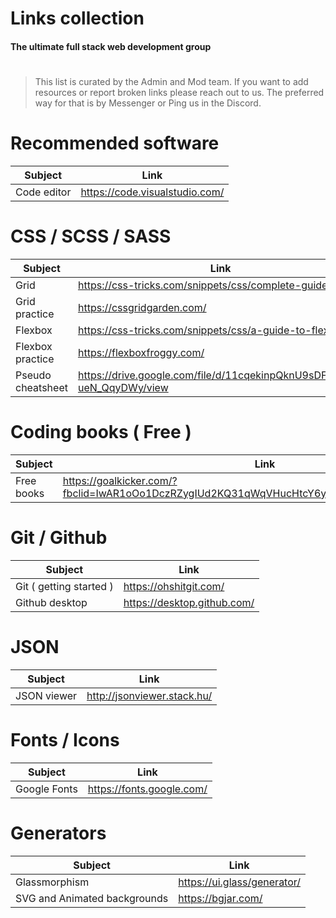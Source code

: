 # Links collection
#### The ultimate full stack web development group
#
#

> This list is curated by the Admin and Mod team. If you want to add resources or report broken links please reach out to us.
> The preferred way for that is by Messenger or Ping us in the Discord.
#
#


# Recommended software
| Subject | Link |
| ------ | ------ |
| Code editor  | https://code.visualstudio.com/ |


# CSS / SCSS / SASS
| Subject | Link |
| ------ | ------ |
| Grid | https://css-tricks.com/snippets/css/complete-guide-grid/ |
| Grid practice | https://cssgridgarden.com/ |
| Flexbox | https://css-tricks.com/snippets/css/a-guide-to-flexbox/ |
| Flexbox practice | https://flexboxfroggy.com/ |
| Pseudo cheatsheet | https://drive.google.com/file/d/11cqekinpQknU9sDFddJ7c-ueN_QqyDWy/view |

# Coding books ( Free )
| Subject | Link |
| ------ | ------ |
| Free books | https://goalkicker.com/?fbclid=IwAR1oOo1DczRZygIUd2KQ31qWqVHucHtcY6ylYVcj7pzFKGrwKFbXE_icumw |

# Git / Github
| Subject | Link |
| ------ | ------ |
| Git ( getting started ) | https://ohshitgit.com/ |
| Github desktop | https://desktop.github.com/ |

# JSON
| Subject | Link |
| ------ | ------ |
|JSON viewer | http://jsonviewer.stack.hu/ |

# Fonts / Icons
| Subject | Link |
| ------ | ------ |
| Google Fonts | https://fonts.google.com/ |

# Generators
| Subject | Link |
| ------ | ------ |
| Glassmorphism  | https://ui.glass/generator/ |
| SVG and Animated backgrounds  | https://bgjar.com/ |






